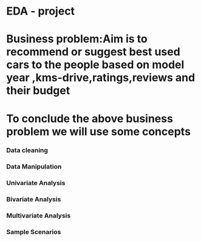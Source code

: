 # EDA - project
# Business problem:Aim is to recommend or suggest best used cars to the people based  on model year ,kms-drive,ratings,reviews and their budget
# To conclude the above business problem we will use some concepts
### Data cleaning
### Data Manipulation
### Univariate Analysis
### Bivariate Analysis
### Multivariate Analysis
### Sample Scenarios
